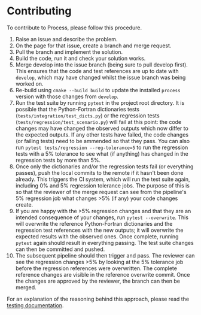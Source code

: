 # Contributing
To contribute to Process, please follow this procedure.

1. Raise an issue and describe the problem.
2. On the page for that issue, create a branch and merge request.
3. Pull the branch and implement the solution.
4. Build the code, run it and check your solution works.
5. Merge develop into the issue branch (being sure to pull develop first). This ensures that the code and test references are up to date with `develop`, which may have changed whilst the issue branch was being worked on.
6. Re-build using `cmake --build build` to update the installed `process` version with those changes from `develop`.
7. Run the test suite by running `pytest` in the project root directory. It is possible that the Python-Fortran dictionaries tests (`tests/integration/test_dicts.py`) or the regression tests (`tests/regression/test_scenario.py`) will fail at this point: the code changes may have changed the observed outputs which now differ to the expected outputs. If any other tests have failed, the code changes (or failing tests) need to be ammended so that they pass. You can also run `pytest tests/regression --reg-tolerance=5` to run the regression tests with a 5% tolerance to see what (if anything) has changed in the regression tests by more than 5%.
8. Once only the dictionaries and/or the regression tests fail (or everything passes), push the local commits to the remote if it hasn't been done already. This triggers the CI system, which will run the test suite again, including 0% and 5% regression tolerance jobs. The purpose of this is so that the reviewer of the merge request can see from the pipeline's 5% regression job what changes >5% (if any) your code changes create.
9. If you are happy with the >5% regression changes and that they are an intended consequence of your changes, run `pytest --overwrite`. This will overwrite the reference Python-Fortran dictionaries and the regression test references with the new outputs; it will overwrite the expected results with the observed ones. Once complete, running `pytest` again should result in everything passing. The test suite changes can then be committed and pushed.
10. The subsequent pipeline should then trigger and pass. The reviewer can see the regression changes >5% by looking at the 5% tolerance job before the regression references were overwritten. The complete reference changes are visible in the reference overwrite commit. Once the changes are approved by the reviewer, the branch can then be merged.

For an explanation of the reasoning behind this approach, please read the [testing documentation](http://process.gitpages.ccfe.ac.uk/process/development/testing).